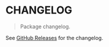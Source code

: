 # CHANGELOG

> Package changelog.

See [GitHub Releases](https://github.com/stdlib-js/array-base-incrspace/releases) for the changelog.